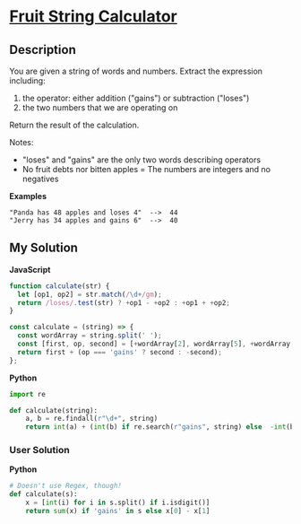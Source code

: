 # [Fruit String Calculator](https://www.codewars.com/kata/57b9fc5b8f5813384a000aa3)

## Description

You are given a string of words and numbers. Extract the expression including:

1. the operator: either addition ("gains") or subtraction ("loses")
2. the two numbers that we are operating on

Return the result of the calculation.

Notes:

- "loses" and "gains" are the only two words describing operators
- No fruit debts nor bitten apples = The numbers are integers and no negatives

**Examples**

```
"Panda has 48 apples and loses 4"  -->  44
"Jerry has 34 apples and gains 6"  -->  40
```

## My Solution

**JavaScript**

```js
function calculate(str) {
  let [op1, op2] = str.match(/\d+/gm);
  return /loses/.test(str) ? +op1 - +op2 : +op1 + +op2;
}
```

```js
const calculate = (string) => {
  const wordArray = string.split(' ');
  const [first, op, second] = [+wordArray[2], wordArray[5], +wordArray[6]];
  return first + (op === 'gains' ? second : -second);
};
```

**Python**

```py
import re

def calculate(string):
    a, b = re.findall(r"\d+", string)
    return int(a) + (int(b) if re.search(r"gains", string) else  -int(b))
```

### User Solution

**Python**

```py
# Doesn't use Regex, though!
def calculate(s):
    x = [int(i) for i in s.split() if i.isdigit()]
    return sum(x) if 'gains' in s else x[0] - x[1]
```
